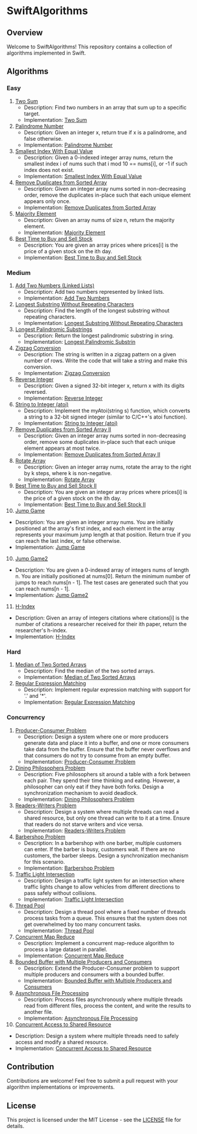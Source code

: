 # SwiftAlgorithms

## Overview

Welcome to SwiftAlgorithms! This repository contains a collection of algorithms implemented in Swift.

## Algorithms

### Easy
1. [Two Sum](./Easy/Two%20Sum)
   - Description: Find two numbers in an array that sum up to a specific target.
   - Implementation: [Two Sum](./Easy/Two%20Sum/TwoSum.swift)
2. [Palindrome Number](./Easy/Palindrome%20Number)
   - Description: Given an integer x, return true if x is a palindrome, and false otherwise.
   - Implementation: [Palindrome Number](./Easy/Palindrome%20Number/PalindromeNumber.swift)
3. [Smallest Index With Equal Value](./Easy/Smallest%20Index%20With%20Equal%20Value)
   - Description: Given a 0-indexed integer array nums, return the smallest index i of nums such that i mod 10 == nums[i], or -1 if such index does not exist.
   - Implementation: [Smallest Index With Equal Value](./Easy/Smallest%20Index%20With%20Equal%20Value/SmallestIndexWithEqualValue.swift)
4. [Remove Duplicates from Sorted Array](./Easy/Remove%20Duplicates%20from%20Sorted%20Array)
   - Description: Given an integer array nums sorted in non-decreasing order, remove the duplicates in-place such that each unique element appears only once.
   - Implementation: [Remove Duplicates from Sorted Array](./Easy/Remove%20Duplicates%20from%20Sorted%20Array/RemoveDuplicatesFromSortedArray.swift)
5. [Majority Element](./Easy/Majority%20Element)
   - Description: Given an array nums of size n, return the majority element.
   - Implementation: [Majority Element](./Easy/Majority%20Element/MajorityElement.swift)
6. [Best Time to Buy and Sell Stock](./Easy/Best%20Time%20to%20Buy%20and%20Sell%20Stock)
   - Description: You are given an array prices where prices[i] is the price of a given stock on the ith day.
   - Implementation: [Best Time to Buy and Sell Stock](./Easy/Best%20Time%20to%20Buy%20and%20Sell%20Stock/BestTimeToBuyAndSellStock.swift)

### Medium
1. [Add Two Numbers (Linked Lists)](./Medium/Add%20Two%20Numbers)
   - Description: Add two numbers represented by linked lists.
   - Implementation: [Add Two Numbers](./Medium/Add%20Two%20Numbers/AddTwoNumbers.swift)
2. [Longest Substring Without Repeating Characters](./Medium/Longest%20Substring%20Without%20Repeating%20Characters)
   - Description: Find the length of the longest substring without repeating characters.
   - Implementation: [Longest Substring Without Repeating Characters](./Medium/Longest%20Substring%20Without%20Repeating%20Characters/LongestSubstringWithoutRepeatingCharacters.swift)
3. [Longest Palindromic Substrings](./Medium/Longest%20Palindromic%20Substring)
   - Description: Return the longest palindromic substring in sring.
   - Implementation: [Longest Palindromic Substrin](./Medium/Longest%20Palindromic%20Substring/LongestPalindromicSubstrin.swift) 
4. [Zigzag Conversion](./Medium/Zigzag%20Conversion)
   - Description: The string is written in a zigzag pattern on a given number of rows. Write the code that will take a string and make this conversion.
   - Implementation: [Zigzag Conversion](./Medium/Zigzag%20Conversion/ZigzagConversion.swift) 
5. [Reverse Integer](./Medium/Reverse%20Integer)
   - Description: Given a signed 32-bit integer x, return x with its digits reversed.
   - Implementation: [Reverse Integer](./Medium/Reverse%20Integer/ReverseInteger.swift) 
6. [String to Integer (atoi)](./Medium/String%20to%20Integer%20(atoi))
   - Description: Implement the myAtoi(string s) function, which converts a string to a 32-bit signed integer (similar to C/C++'s atoi function).
   - Implementation: [String to Integer (atoi)](./Medium/String%20to%20Integer%20(atoi)/Atoi.swift) 
7. [Remove Duplicates from Sorted Array II](./Medium/Remove%20Duplicates%20from%20Sorted%20Array%202)
   - Description: Given an integer array nums sorted in non-decreasing order, remove some duplicates in-place such that each unique element appears at most twice.
   - Implementation: [Remove Duplicates from Sorted Array II](./Medium/Remove%20Duplicates%20from%20Sorted%20Array%202/RemoveDuplicatesFromSortedArrayII.swift) 
8. [Rotate Array](./Medium/Rotate%20Array)
   - Description: Given an integer array nums, rotate the array to the right by k steps, where k is non-negative.
   - Implementation: [Rotate Array](./Medium/Rotate%20Array/RotateArray.swift) 
9. [Best Time to Buy and Sell Stock II](./Medium/Best%20Time%20to%20Buy%20and%20Sell%20Stock%20II)
   - Description: You are given an integer array prices where prices[i] is the price of a given stock on the ith day.
   - Implementation: [Best Time to Buy and Sell Stock II](./Medium/Best%20Time%20to%20Buy%20and%20Sell%20Stock%20II/BestTimeToBuyAndSellStockII.swift) 
10. [Jump Game](./Medium/Jump%20Game)
   - Description: You are given an integer array nums. You are initially positioned at the array's first index, and each element in the array represents your maximum jump length at that position. Return true if you can reach the last index, or false otherwise.
   - Implementation: [Jump Game](./Medium/Jump%20Game/JumpGame.swift) 
10. [Jump Game2](./Medium/Jump%20Game%20II)
   - Description: You are given a 0-indexed array of integers nums of length n. You are initially positioned at nums[0]. Return the minimum number of jumps to reach nums[n - 1]. The test cases are generated such that you can reach nums[n - 1].
   - Implementation: [Jump Game2](./Medium/Jump%20Game%20II/JumpGame2.swift) 
11. [H-Index](./Medium/H-Index)
   - Description: Given an array of integers citations where citations[i] is the number of citations a researcher received for their ith paper, return the researcher's h-index.
   - Implementation: [H-Index](./Medium/H-Index/H-Index.swift) 

### Hard
1. [Median of Two Sorted Arrays](./Hard/Median%20of%20Two%20Sorted%20Arrays)
   - Description: Find the median of the two sorted arrays.
   - Implementation: [Median of Two Sorted Arrays](./Hard/Median%20of%20Two%20Sorted%20Arrays/MedianofTwoSortedArrays.swift)
2. [Regular Expression Matching](./Hard/Regular%20Expression%20Matching)
   - Description: Implement regular expression matching with support for '.' and '*'.
   - Implementation: [Regular Expression Matching](./Hard/Regular%20Expression%20Matching/RegularExpressionMatching.swift)

### Concurrency
1. [Producer-Consumer Problem](./Concurrency/Producer-Consumer%20Problem)
   - Description: Design a system where one or more producers generate data and place it into a buffer, and one or more consumers take data from the buffer. Ensure that the buffer never overflows and that consumers do not try to consume from an empty buffer.
   - Implementation: [Producer-Consumer Problem](./Concurrency/Producer-Consumer%20Problem/ProducerConsumerProblem.swift)
2. [Dining Philosophers Problem](./Concurrency/Dining%20Philosophers%20Problem)
   - Description: Five philosophers sit around a table with a fork between each pair. They spend their time thinking and eating. However, a philosopher can only eat if they have both forks. Design a synchronization mechanism to avoid deadlock.
   - Implementation: [Dining Philosophers Problem](./Concurrency/Dining%20Philosophers%20Problem/DiningPhilosophersProblem.swift)
3. [Readers-Writers Problem](./Concurrency/Readers-Writers%20Problem)
   - Description: Design a system where multiple threads can read a shared resource, but only one thread can write to it at a time. Ensure that readers do not starve writers and vice versa.
   - Implementation: [Readers-Writers Problem](./Concurrency/Readers-Writers%20Problem/ReadersWritersProblem.swift)
4. [Barbershop Problem](./Concurrency/Barbershop%20Problem)
   - Description: In a barbershop with one barber, multiple customers can enter. If the barber is busy, customers wait. If there are no customers, the barber sleeps. Design a synchronization mechanism for this scenario.
   - Implementation: [Barbershop Problem](./Concurrency/Barbershop%20Problem/BarbershopProblem.swift)
5. [Traffic Light Intersection](./Concurrency/Traffic%20Light%20Intersection)
   - Description: Design a traffic light system for an intersection where traffic lights change to allow vehicles from different directions to pass safely without collisions.
   - Implementation: [Traffic Light Intersection](./Concurrency/Traffic%20Light%20Intersection/TrafficLightIntersection.swift)
6. [Thread Pool](./Concurrency/Thread%20Pool)
   - Description: Design a thread pool where a fixed number of threads process tasks from a queue. This ensures that the system does not get overwhelmed by too many concurrent tasks.
   - Implementation: [Thread Pool](./Concurrency/Thread%20Pool/ThreadPool.swift)
7. [Concurrent Map Reduce](./Concurrency/Concurrent%20Map%20Reduce)
   - Description: Implement a concurrent map-reduce algorithm to process a large dataset in parallel.
   - Implementation: [Concurrent Map Reduce](./Concurrency/Concurrent%20Map%20Reduce/ConcurrentMapReduce.swift)
8. [Bounded Buffer with Multiple Producers and Consumers](./Concurrency/Bounded%20Buffer%20with%20Multiple%20Producers%20and%20Consumers)
   - Description: Extend the Producer-Consumer problem to support multiple producers and consumers with a bounded buffer.
   - Implementation: [Bounded Buffer with Multiple Producers and Consumers](./Concurrency/Bounded%20Buffer%20with%20Multiple%20Producers%20and%20Consumers/BoundedBufferwithMultipleProducersandCnsumers.swift)
9. [Asynchronous File Processing](./Concurrency/Asynchronous%20File%20Processing)
   - Description: Process files asynchronously where multiple threads read from different files, process the content, and write the results to another file.
   - Implementation: [Asynchronous File Processing](./Concurrency/Asynchronous%20File%20Processing/AsynchronousFileProcessing.swift)
10. [Concurrent Access to Shared Resource](./Concurrency/Concurrent%20Access%20to%20Shared%20Resource)
   - Description: Design a system where multiple threads need to safely access and modify a shared resource.
   - Implementation: [Concurrent Access to Shared Resource](./Concurrency/Concurrent%20Access%20to%20Shared%20Resource/ConcurrentAccesstoSharedResource.swift)


## Contribution

Contributions are welcome! Feel free to submit a pull request with your algorithm implementations or improvements.

## License

This project is licensed under the MIT License - see the [LICENSE](./LICENSE) file for details.